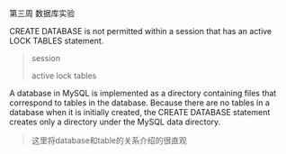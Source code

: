 第三周 数据库实验

CREATE DATABASE is not permitted within a session that has an active LOCK TABLES statement. 

> session
>
> active lock tables



A database in MySQL is implemented as a directory containing files that correspond to tables in the database. Because there are no tables in a database when it is initially created, the CREATE DATABASE statement creates only a directory under the MySQL data directory. 

> 这里将database和table的关系介绍的很直观